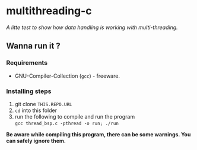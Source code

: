 # multithreading-c

 _A litte test to show how data handling is working with multi-threading._

## Wanna run it ? 
### Requirements

* GNU-Compiler-Collection (``gcc``) - freeware.

### Installing steps

1. git clone `` THIS.REPO.URL ``
2. `` cd `` into this folder
3. run the following to compile and run the program    
    `` gcc thread_bsp.c -pthread -o run; ./run ``

__Be aware while compiling this program, there can be some warnings. You can safely ignore them.__
